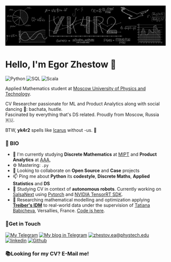 ![wallpaper](https://github.com/yk4r2/yk4r2/blob/master/GitHub.png)
# Hello, I'm Egor Zhestow 👋

![Python](https://img.shields.io/badge/-python:%20expert-ffdc7c?logo=python&style=for-the-badge&logoWidth=30&suffix=expert&logoColor=white)
![SQL](https://img.shields.io/badge/-SQL:%20expert-ffaa67?&logo=postgresql&style=for-the-badge&logoWidth=30&suffix=expert)
![Scala](https://img.shields.io/badge/-SPARK+SCALA:%20intermediate-da674a?logo=scala&style=for-the-badge&logoWidth=30&suffix=expert&logoColor=white)

Applied Mathematics student at [Moscow University of Physics and Technology](https://mipt.ru/english/).

CV Researcher passionate for ML and Product Analytics along with social dancing 🕺: bachata, hustle.\
Fascinated by everything that's DS related. Proudly from Moscow, Russia 🇷🇺.

BTW, **yk4r2** spells like [Icarus](https://en.wikipedia.org/wiki/Icarus) without -us. 🦅

### 👾 BIO

- 🔭 I'm currently studying **Discrete Mathematics** at [MIPT](https://mipt.ru/english/) and **Product Analytics** at [AAA](https://avito-analytics-academy.ru/),
- ⚙️ Mastering: `.py`
- 👯 Looking to collaborate on **Open Source** and **Case** projects
- 📫 Ping me about **Python** its **codestyle**, **Discrete Maths**, **Applied Statistics** and **DS**
- 🚗 Studying CV in context of **autonomous robots**. Currently working on [SalsaNext](https://github.com/Halmstad-University/SalsaNext) using [Pytorch](https://pytorch.org) and [NVIDIA TensorRT SDK](https://developer.nvidia.com/tensorrt).
- 🧪 Researching mathematical modelling and optimization applying **[Treiber's IDM](https://en.wikipedia.org/wiki/Intelligent_driver_model)** to real-world data under the supervision of [Tatiana Babicheva](https://scholar.google.com/citations?user=Apd66t4AAAAJ&hl=th), Versallies, France. [Code is here](https://github.com/yk4r2/ZhesSim).

### 📧Get in Touch

[![My Telegram](https://img.shields.io/badge/-My%20telegram-2b4d59?&style=for-the-badge&logo=telegram&logoColor=white)](https://t.me/ykvr2) [![My blog in Telegram](https://img.shields.io/badge/-Telegram%20blog-39998e?&style=for-the-badge&logo=telegram&logoColor=white)](https://t.me/i_dont_like_camelCase) [![zhestov.ea@phystech.edu](https://img.shields.io/badge/my_email%20-%23E62B1E.svg?&style=for-the-badge&logo=mail.ru&logoColor=white&color=ffdc7c)](mailto:zhestov.ea@phystech.edu) [![linkedin](https://img.shields.io/badge/linkedin%20-%230077B5.svg?&style=for-the-badge&logo=linkedin&logoColor=white&color=ffaa67)](https://www.linkedin.com/in/yk4r2/) [![Github](https://img.shields.io/badge/-Github-da674a?&style=for-the-badge&logo=github&logoColor=white)](https://www.github.com/yk4r2)

### 📚Looking for my CV? E-Mail me!
